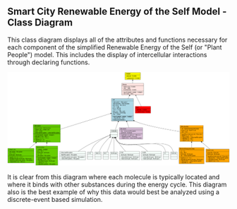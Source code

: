 ## Smart City Renewable Energy of the Self Model - Class Diagram

This class diagram displays all of the attributes and functions necessary for each component of the simplified Renewable Energy of the Self (or "Plant People") model.
This includes the display of intercellular interactions through declaring functions.



![Class Diagram](../images/ClassDiagram.png)

It is clear from this diagram where each molecule is typically located and where it binds with other substances during the energy cycle. This diagram also is the best example of why this data would best be analyzed using a discrete-event based simulation. 